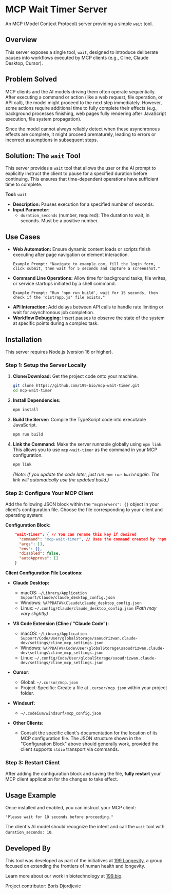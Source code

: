 # MCP Wait Timer Server

An MCP (Model Context Protocol) server providing a simple `wait` tool.

## Overview

This server exposes a single tool, `wait`, designed to introduce deliberate pauses into workflows executed by MCP clients (e.g., Cline, Claude Desktop, Cursor).

## Problem Solved

MCP clients and the AI models driving them often operate sequentially. After executing a command or action (like a web request, file operation, or API call), the model might proceed to the next step immediately. However, some actions require additional time to fully complete their effects (e.g., background processes finishing, web pages fully rendering after JavaScript execution, file system propagation).

Since the model cannot always reliably detect when these asynchronous effects are complete, it might proceed prematurely, leading to errors or incorrect assumptions in subsequent steps.

## Solution: The `wait` Tool

This server provides a `wait` tool that allows the user or the AI prompt to explicitly instruct the client to pause for a specified duration before continuing. This ensures that time-dependent operations have sufficient time to complete.

**Tool:** `wait`
*   **Description:** Pauses execution for a specified number of seconds.
*   **Input Parameter:**
    *   `duration_seconds` (number, required): The duration to wait, in seconds. Must be a positive number.

## Use Cases

*   **Web Automation:** Ensure dynamic content loads or scripts finish executing after page navigation or element interaction.
    ```
    Example Prompt: "Navigate to example.com, fill the login form, click submit, then wait for 5 seconds and capture a screenshot."
    ```
*   **Command Line Operations:** Allow time for background tasks, file writes, or service startups initiated by a shell command.
    ```
    Example Prompt: "Run 'npm run build', wait for 15 seconds, then check if the 'dist/app.js' file exists."
    ```
*   **API Interaction:** Add delays between API calls to handle rate limiting or wait for asynchronous job completion.
*   **Workflow Debugging:** Insert pauses to observe the state of the system at specific points during a complex task.

## Installation

This server requires Node.js (version 16 or higher).

### Step 1: Setup the Server Locally

1.  **Clone/Download:** Get the project code onto your machine.
    ```bash
    git clone https://github.com/199-bio/mcp-wait-timer.git
    cd mcp-wait-timer
    ```
2.  **Install Dependencies:**
    ```bash
    npm install
    ```
3.  **Build the Server:** Compile the TypeScript code into executable JavaScript.
    ```bash
    npm run build
    ```
4.  **Link the Command:** Make the server runnable globally using `npm link`. This allows you to use `mcp-wait-timer` as the command in your MCP configuration.
    ```bash
    npm link
    ```
    *(Note: If you update the code later, just run `npm run build` again. The link will automatically use the updated build.)*

### Step 2: Configure Your MCP Client

Add the following JSON block within the `"mcpServers": {}` object in your client's configuration file. Choose the file corresponding to your client and operating system:

**Configuration Block:**

```json
    "wait-timer": { // You can rename this key if desired
      "command": "mcp-wait-timer", // Uses the command created by 'npm link'
      "args": [],
      "env": {},
      "disabled": false,
      "autoApprove": []
    }
```

**Client Configuration File Locations:**

*   **Claude Desktop:**
    *   macOS: `~/Library/Application Support/Claude/claude_desktop_config.json`
    *   Windows: `%APPDATA%\Claude\claude_desktop_config.json`
    *   Linux: `~/.config/Claude/claude_desktop_config.json` *(Path may vary slightly)*

*   **VS Code Extension (Cline / "Claude Code"):**
    *   macOS: `~/Library/Application Support/Code/User/globalStorage/saoudrizwan.claude-dev/settings/cline_mcp_settings.json`
    *   Windows: `%APPDATA%\Code\User\globalStorage\saoudrizwan.claude-dev\settings\cline_mcp_settings.json`
    *   Linux: `~/.config/Code/User/globalStorage/saoudrizwan.claude-dev/settings/cline_mcp_settings.json`

*   **Cursor:**
    *   Global: `~/.cursor/mcp.json`
    *   Project-Specific: Create a file at `.cursor/mcp.json` within your project folder.

*   **Windsurf:**
    *   `~/.codeium/windsurf/mcp_config.json`

*   **Other Clients:**
    *   Consult the specific client's documentation for the location of its MCP configuration file. The JSON structure shown in the "Configuration Block" above should generally work, provided the client supports `stdio` transport via commands.

### Step 3: Restart Client

After adding the configuration block and saving the file, **fully restart** your MCP client application for the changes to take effect.

## Usage Example

Once installed and enabled, you can instruct your MCP client:

```
"Please wait for 10 seconds before proceeding."
```

The client's AI model should recognize the intent and call the `wait` tool with `duration_seconds: 10`.

## Developed By

This tool was developed as part of the initiatives at [199 Longevity](https://www.199.company), a group focused on extending the frontiers of human health and longevity.

Learn more about our work in biotechnology at [199.bio](https://www.199.bio).

Project contributor: Boris Djordjevic
